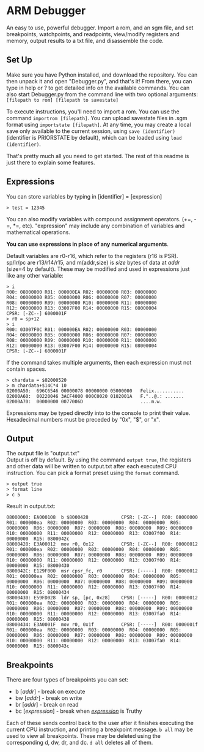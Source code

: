 # ARM Debugger
An easy to use, powerful debugger.  Import a rom, and an sgm file, and set breakpoints, watchpoints, and readpoints, view/modify registers and memory, output results to a txt file, and disassemble the code.

## Set Up
Make sure you have Python installed, and download the repository.  You can then unpack it and open "Debugger.py", and that's it!
From there, you can type in help or ? to get detailed info on the available commands.
You can also start Debugger.py from the command line with two optional arguments: `[filepath to rom] [filepath to savestate]`

To execute instructions, you'll need to import a rom.  You can use the command `importrom [filepath]`.  You can upload savestate files in .sgm format using `importstate [filepath]`.  At any time, you may create a local save only available to the current session, using `save (identifier)` (identifier is PRIORSTATE by default), which can be loaded using `load (identifier)`.

That's pretty much all you need to get started.  The rest of this readme is just there to explain some features.

## Expressions
You can store variables by typing in [identifier] = [expression]
```
> test = 12345
```
You can also modify variables with compound assignment operators. (+=, -=, \*=, etc).  "expression" may include any combination of variables and mathematical operations.

**You can use expressions in place of any numerical arguments**.

Default variables are r0-r16, which refer to the registers (r16 is PSR).  sp/lr/pc are r13/r14/r15, and m(addr,size) is *size* bytes of data at *addr* (size=4 by default).  These may be modified and used in expressions just like any other variable:
```
> i
R00: 08000000 R01: 000000EA R02: 00000000 R03: 00000000
R04: 00000000 R05: 00000000 R06: 00000000 R07: 00000000
R08: 00000000 R09: 00000000 R10: 00000000 R11: 00000000
R12: 00000000 R13: 03007F00 R14: 00000000 R15: 08000004
CPSR: [-ZC--] 6000001F
> r0 = sp+12
> i
R00: 03007F0C R01: 000000EA R02: 00000000 R03: 00000000
R04: 00000000 R05: 00000000 R06: 00000000 R07: 00000000
R08: 00000000 R09: 00000000 R10: 00000000 R11: 00000000
R12: 00000000 R13: 03007F00 R14: 00000000 R15: 08000004
CPSR: [-ZC--] 6000001F
```
If the command takes multiple arguments, then each expression must not contain spaces.
```
> chardata = $02000520
> m chardata+$14C*4 10
02000A50:  696C6546 00000078 00000000 05000000   Felix...........
02000A60:  00220046 3ACF4000 000C0020 0102001A   F."..@.: .......
02000A70:  00000000 0077006D                     ....m.w.
```
Expressions may be typed directly into to the console to print their value.    
Hexadecimal numbers must be preceded by "0x", "$", or "x".

## Output
The output file is "output.txt"  
Output is off by default.  By using the command `output true`, the registers and other data will be written to output.txt after each executed CPU instruction.  You can pick a format preset using the `format` command.
```
> output true
> format line
> c 5
```
Result in output.txt:
```
08000000: EA000108  b $8000428            CPSR: [-ZC--]  R00: 08000000  R01: 000000ea  R02: 00000000  R03: 00000000  R04: 00000000  R05: 00000000  R06: 00000000  R07: 00000000  R08: 00000000  R09: 00000000  R10: 00000000  R11: 00000000  R12: 00000000  R13: 03007f00  R14: 00000000  R15: 0800042c
08000428: E3A00012  mov r0, 0x12          CPSR: [-ZC--]  R00: 00000012  R01: 000000ea  R02: 00000000  R03: 00000000  R04: 00000000  R05: 00000000  R06: 00000000  R07: 00000000  R08: 00000000  R09: 00000000  R10: 00000000  R11: 00000000  R12: 00000000  R13: 03007f00  R14: 00000000  R15: 08000430
0800042C: E129F000  msr cpsr_fc, r0       CPSR: [-----]  R00: 00000012  R01: 000000ea  R02: 00000000  R03: 00000000  R04: 00000000  R05: 00000000  R06: 00000000  R07: 00000000  R08: 00000000  R09: 00000000  R10: 00000000  R11: 00000000  R12: 00000000  R13: 03007f00  R14: 00000000  R15: 08000434
08000430: E59FD028  ldr sp, [pc, 0x28]    CPSR: [-----]  R00: 00000012  R01: 000000ea  R02: 00000000  R03: 00000000  R04: 00000000  R05: 00000000  R06: 00000000  R07: 00000000  R08: 00000000  R09: 00000000  R10: 00000000  R11: 00000000  R12: 00000000  R13: 03007fa0  R14: 00000000  R15: 08000438
08000434: E3A0001F  mov r0, 0x1f          CPSR: [-----]  R00: 0000001f  R01: 000000ea  R02: 00000000  R03: 00000000  R04: 00000000  R05: 00000000  R06: 00000000  R07: 00000000  R08: 00000000  R09: 00000000  R10: 00000000  R11: 00000000  R12: 00000000  R13: 03007fa0  R14: 00000000  R15: 0800043c
```

## Breakpoints
There are four types of breakpoints you can set:
- b \[*addr*\] \- break on execute
- bw \[*addr*\] \- break on write
- br \[*addr*\] \- break on read
- bc \[*expression*\] \- break when [*expression*](#expressions) is Truthy

Each of these sends control back to the user after it finishes executing the current CPU instruction, and printing a breakpoint message.  `b all` may be used to view all breakpoints.  These may be deleted using the corresponding d, dw, dr, and dc.  `d all` deletes all of them.
